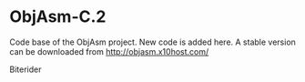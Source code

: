 # ObjAsm-C.2
Code base of the ObjAsm project.
New code is added here. A stable version can be downloaded from http://objasm.x10host.com/

Biterider